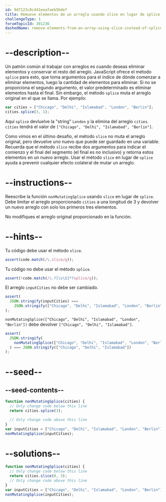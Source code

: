 ```yaml
---
id: 9d7123c8c441eeafaeb5bdef
title: Remueve elementos de un arreglo usando slice en lugar de splice
challengeType: 1
forumTopicId: 301236
dashedName: remove-elements-from-an-array-using-slice-instead-of-splice
---
```


# --description--

Un patrón común al trabajar con arreglos es cuando deseas eliminar elementos y conservar el resto del arreglo. JavaScript ofrece el método `splice` para esto, que toma argumentos para el índice de dónde comenzar a eliminar elementos, luego la cantidad de elementos para eliminar. Si no se proporciona el segundo argumento, el valor predeterminado es eliminar elementos hasta el final. Sin embargo, el método `splice` muta el arreglo original en el que se llama. Por ejemplo:

```js
var cities = ["Chicago", "Delhi", "Islamabad", "London", "Berlin"];
cities.splice(3, 1);
```

Aquí `splice` devluelve la "string" `London` y la elimina del arreglo `cities`. `cities` tendrá el valor de `["Chicago", "Delhi", "Islamabad", "Berlin"]`.

Como vimos en el último desafío, el método `slice` no muta el arreglo original, pero devuelve uno nuevo que puede ser guardado en una variable. Recuerda que el método `slice` recibe dos argumentos para indicar el comienzo y el final del segmento (el final es no inclusivo) y retorna estos elementos en un nuevo arreglo. Usar el método `slice` en lugar de `splice` ayuda a prevenir cualquier efecto colateral de mutar un arreglo.

# --instructions--

Reescribe la función `nonMutatingSplice` usando `slice` en lugar de `splice`. Debe limitar el arreglo proporcionado `cities` a una longitud de 3 y devolver un nuevo arreglo con solo los primeros tres elementos.

No modifiques el arreglo original proporcionado en la función.

# --hints--

Tu código debe usar el método `slice`.

```js
assert(code.match(/\.slice/g));
```

Tu código no debe usar el método `splice`.

```js
assert(!code.match(/\.?[\s\S]*?splice/g));
```

El arreglo `inputCities` no debe ser cambiado.

```js
assert(
  JSON.stringify(inputCities) ===
    JSON.stringify(["Chicago", "Delhi", "Islamabad", "London", "Berlin"])
);
```

`nonMutatingSplice(["Chicago", "Delhi", "Islamabad", "London", "Berlin"])` debe devolver `["Chicago", "Delhi", "Islamabad"]`.

```js
assert(
  JSON.stringify(
    nonMutatingSplice(["Chicago", "Delhi", "Islamabad", "London", "Berlin"])
  ) === JSON.stringify(["Chicago", "Delhi", "Islamabad"])
);
```

# --seed--

## --seed-contents--

```js
function nonMutatingSplice(cities) {
  // Only change code below this line
  return cities.splice(3);

  // Only change code above this line
}
var inputCities = ["Chicago", "Delhi", "Islamabad", "London", "Berlin"];
nonMutatingSplice(inputCities);
```

# --solutions--

```js
function nonMutatingSplice(cities) {
  // Only change code below this line
  return cities.slice(0, 3);
  // Only change code above this line
}
var inputCities = ["Chicago", "Delhi", "Islamabad", "London", "Berlin"];
nonMutatingSplice(inputCities);
```
